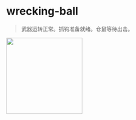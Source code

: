 # wrecking-ball
> 武器运转正常。抓钩准备就绪。仓鼠等待出击。

<img src="https://static.wikia.nocookie.net/overwatch_gamepedia/images/9/9b/Wrecking_Ball.png/revision/latest/scale-to-width-down/1000?cb=20180712204158" height="200" />
